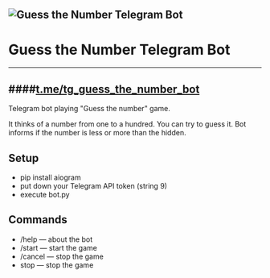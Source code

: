 ![Guess the Number Telegram Bot](https://habrastorage.org/webt/qb/8s/gu/qb8sgups0owfqkrggy7_9el-zu4.png)
---
# Guess the Number Telegram Bot
---
####[t.me/tg_guess_the_number_bot](t.me/tg_guess_the_number_bot)
---
Telegram bot playing "Guess the number" game.

It thinks of a number from one to a hundred. You can try to guess it. Bot informs if the number is less or more than the hidden.
## Setup
* pip install aiogram
* put down your Telegram API token (string 9)
* execute bot.py
## Commands
* /help — about the bot
* /start — start the game
* /cancel — stop the game
* stop — stop the game
